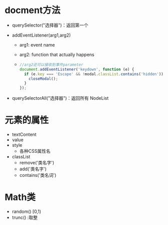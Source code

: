 # docment方法

- querySelector("选择器")：返回第一个
- addEventListener(arg1,arg2)
  - arg1: event name
  
  - arg2: function that actually happens
  
  - ```js
    //arg2还可以接收到事件parameter
    document.addEventListener('keydown', function (e) {
      if (e.key === 'Escape' && !modal.classList.contains('hidden')) {
        closeModal();
      }
    });
    ```
  
    
  
- querySelectorAll("选择器")：返回所有 NodeList

# 元素的属性

- textContent
- value
- style
  - 各种CSS属性名
- classList
  - remove('类名字')
  - add('类名字')
  - contains('类名词')

# Math类

- random()  [0,1)
- trunc() :取整


